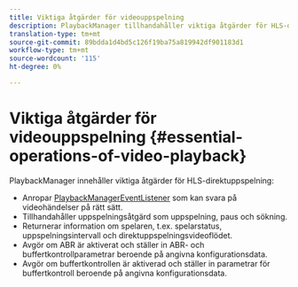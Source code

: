 ```yaml
---
title: Viktiga åtgärder för videouppspelning
description: PlaybackManager tillhandahåller viktiga åtgärder för HLS-direktuppspelning
translation-type: tm+mt
source-git-commit: 89bdda1d4bd5c126f19ba75a819942df901183d1
workflow-type: tm+mt
source-wordcount: '115'
ht-degree: 0%

---
```



# Viktiga åtgärder för videouppspelning {#essential-operations-of-video-playback}

PlaybackManager innehåller viktiga åtgärder för HLS-direktuppspelning:

* Anropar [PlaybackManagerEventListener](https://help.adobe.com/en_US/primetime/api/reference_implementation/android/javadoc/com/adobe/primetime/reference/manager/PlaybackManager.PlaybackManagerEventListener.html) som kan svara på videohändelser på rätt sätt.
* Tillhandahåller uppspelningsåtgärd som uppspelning, paus och sökning.
* Returnerar information om spelaren, t.ex. spelarstatus, uppspelningsintervall och direktuppspelningsvideoflödet.
* Avgör om ABR är aktiverat och ställer in ABR- och buffertkontrollparametrar beroende på angivna konfigurationsdata.
* Avgör om buffertkontrollen är aktiverad och ställer in parametrar för buffertkontroll beroende på angivna konfigurationsdata.